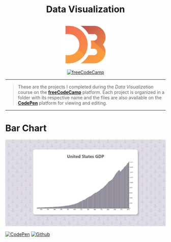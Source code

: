 <div align="center">
    <h1>Data Visualization</h1>
    <img src="./img/d3.svg" alt="D3.js logo" width="30%"><br>
    <a href="https://www.freecodecamp.org/learn/data-visualization/"><img src="https://img.shields.io/badge/freecodecamp-27273D?style=for-the-badge&logo=freecodecamp&logoColor=white" alt="freeCodeCamp">
</a>
</div>

---

> These are the projects I completed during the *Data Visualization* course on the [**freeCodeCamp**](https://www.freecodecamp.org/) platform. Each project is organized in a folder with its respective name and the files are also available on the [**CodePen**](https://codepen.io) platform for viewing and editing.

---

# Bar Chart

![Bar Chart](./img/bar-chart.png)

[![CodePen](https://img.shields.io/badge/Codepen-000000?style=for-the-badge&logo=codepen&logoColor=white)](https://codepen.io/tomlehoux/pen/QWZNdjr)
[![Github](https://img.shields.io/badge/GitHub-100000?style=for-the-badge&logo=github&logoColor=white)](./bar-chart)
